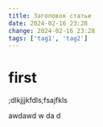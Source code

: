 ```yaml
---
title: Заголовок статьи
date: 2024-02-16 23:28
change: 2024-02-16 23:28
tags: ['tag1', 'tag2']
---
```

# first
;dlkjjjkfdls;fsajfkls


awdawd
w
da
d
